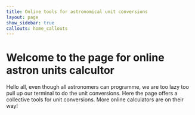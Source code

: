 ```yaml
---
title: Online tools for astronomical unit conversions 
layout: page
show_sidebar: true
callouts: home_callouts
---
```

# Welcome to the page for online astron units calcultor
Hello all, even though all astronomers can programme, we are too lazy too pull up our terminal to do the unit conversions. Here the page offers a collective tools for unit conversions. More online calculators are on their way!

